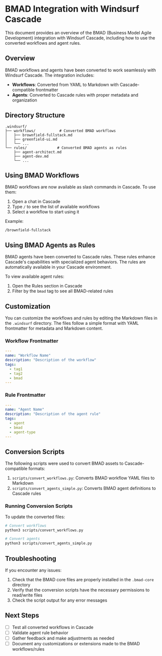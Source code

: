 # BMAD Integration with Windsurf Cascade

This document provides an overview of the BMAD (Business Model Agile Development) integration with Windsurf Cascade, including how to use the converted workflows and agent rules.

## Overview

BMAD workflows and agents have been converted to work seamlessly with Windsurf Cascade. The integration includes:

- **Workflows**: Converted from YAML to Markdown with Cascade-compatible frontmatter
- **Agents**: Converted to Cascade rules with proper metadata and organization

## Directory Structure

```
.windsurf/
├── workflows/           # Converted BMAD workflows
│   ├── brownfield-fullstack.md
│   ├── greenfield-ui.md
│   └── ...
└── rules/              # Converted BMAD agents as rules
    ├── agent-architect.md
    ├── agent-dev.md
    └── ...
```

## Using BMAD Workflows

BMAD workflows are now available as slash commands in Cascade. To use them:

1. Open a chat in Cascade
2. Type `/` to see the list of available workflows
3. Select a workflow to start using it

Example:
```
/brownfield-fullstack
```

## Using BMAD Agents as Rules

BMAD agents have been converted to Cascade rules. These rules enhance Cascade's capabilities with specialized agent behaviors. The rules are automatically available in your Cascade environment.

To view available agent rules:

1. Open the Rules section in Cascade
2. Filter by the `bmad` tag to see all BMAD-related rules

## Customization

You can customize the workflows and rules by editing the Markdown files in the `.windsurf` directory. The files follow a simple format with YAML frontmatter for metadata and Markdown content.

### Workflow Frontmatter

```yaml
---
name: "Workflow Name"
description: "Description of the workflow"
tags:
  - tag1
  - tag2
  - bmad
---
```

### Rule Frontmatter

```yaml
---
name: "Agent Name"
description: "Description of the agent rule"
tags:
  - agent
  - bmad
  - agent-type
---
```

## Conversion Scripts

The following scripts were used to convert BMAD assets to Cascade-compatible formats:

1. `scripts/convert_workflows.py`: Converts BMAD workflow YAML files to Markdown
2. `scripts/convert_agents_simple.py`: Converts BMAD agent definitions to Cascade rules

### Running Conversion Scripts

To update the converted files:

```bash
# Convert workflows
python3 scripts/convert_workflows.py

# Convert agents
python3 scripts/convert_agents_simple.py
```

## Troubleshooting

If you encounter any issues:

1. Check that the BMAD core files are properly installed in the `.bmad-core` directory
2. Verify that the conversion scripts have the necessary permissions to read/write files
3. Check the script output for any error messages

## Next Steps

- [ ] Test all converted workflows in Cascade
- [ ] Validate agent rule behavior
- [ ] Gather feedback and make adjustments as needed
- [ ] Document any customizations or extensions made to the BMAD workflows/rules
